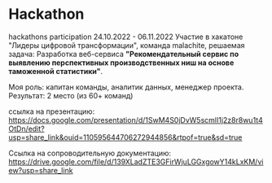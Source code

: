 # Hackathon
hackathons participation
24.10.2022 - 06.11.2022 Участие в хакатоне "Лидеры цифровой трансформации", команда malachite, решаемая задача: Разработка веб-сервиса **"Рекомендательный сервис по выявлению перспективных производственных ниш на основе таможенной статистики"**. 

Моя роль: капитан команды, аналитик данных, менеджер проекта. Результат: 2 место (из 60+ команд) 

ссылка на презентацию: https://docs.google.com/presentation/d/1SwM4S0jDvW5scmlI1j2z8r8wu1t4OtDn/edit?usp=share_link&ouid=110595644706272944856&rtpof=true&sd=true 

Ссылка на сопроводительную документацию: https://drive.google.com/file/d/139XLadZTE3GFirWjuLGGxgowY14kLxKM/view?usp=share_link
